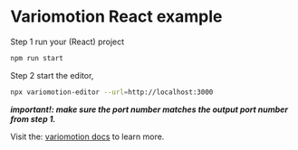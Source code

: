 # Variomotion React example

Step 1 run your (React) project

```bash
npm run start
```

Step 2 start the editor,

```bash
npx variomotion-editor --url=http://localhost:3000
```

**_important!: make sure the port number matches the output port number from step 1._**

Visit the:
[variomotion docs](https://jk-wd.github.io/variomotion/#/readme) to learn more.
